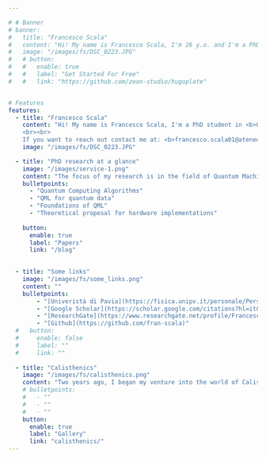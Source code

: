 ```yaml
---

# # Banner
# banner:
#   title: "Francesco Scala"
#   content: "Hi! My name is Francesco Scala, I'm 26 y.o. and I'm a PhD student in Quantum Machine Learning at Università degli Studi di Pavia, Italy. My hometown is Cremona, a little city in the north of Italy (not far from Milan). I'm an outgoing and active person. I really enjoy playing sports, gardening and traveling."
#   image: "/images/fs/DSC_0223.JPG"
#   # button:
#   #   enable: true
#   #   label: "Get Started For Free"
#   #   link: "https://github.com/zeon-studio/hugoplate"


# Features
features:
  - title: "Francesco Scala"
    content: "Hi! My name is Francesco Scala, I'm a PhD student in <b>Quantum Machine Learning</b> at Università degli Studi di Pavia, Italy. My hometown is Cremona, a little city in the north of Italy (not far from Milan). I'm an outgoing and active person. I really enjoy playing sports, gardening and traveling. <b>Scroll down if you want to know more about me!</b>
    <br><br>
    If you want to reach out contact me at: <b>francesco.scala01@ateneopv.it</b>"
    image: "/images/fs/DSC_0223.JPG"

  - title: "PhD research at a glance"
    image: "/images/service-1.png"
    content: "The focus of my research is in the field of Quantum Machine Learning (QML) and Quantum Technologies. Some of the topics are "
    bulletpoints:
      - "Quantum Computing Algorithms"
      - "QML for quantum data"
      - "Foundations of QML"
      - "Theoretical proposal for hardware implementations"
     
    button:
      enable: true
      label: "Papers"
      link: "/blog"
    

  - title: "Some links"
    image: "/images/fs/some_links.png"
    content: ""
    bulletpoints:
        - "[Univeristà di Pavia](https://fisica.unipv.it/personale/Persona.php?ID=591)"
        - "[Google Scholar](https://scholar.google.com/citations?hl=it&user=soJ4ZxoAAAAJ)"
        - "[ResearchGate](https://www.researchgate.net/profile/Francesco-Scala-2)    "
        - "[Github](https://github.com/fran-scala)"
  #   button:
  #     enable: false
  #     label: ""
  #     link: ""
  
  - title: "Calisthenics"
    image: "/images/fs/calisthenics.png"
    content: "Two years ago, I began my venture into the world of Calisthenics, a form of exercise that utilizes bodyweight movements to build strength and flexibility."
    # bulletpoints:
    #   - ""
    #   - ""
    #   - ""
    button:
      enable: true
      label: "Gallery"
      link: "calisthenics/"
---
```


